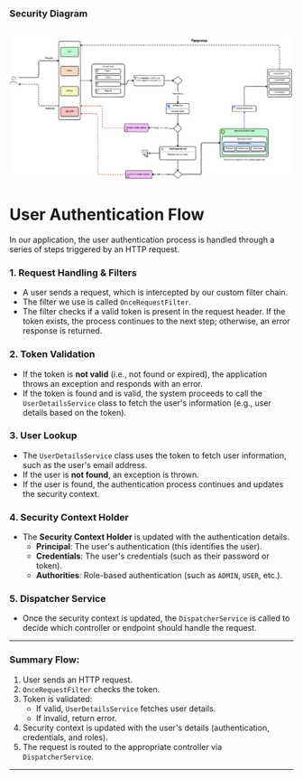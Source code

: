 
### **Security Diagram**
![Security Diagram](/xdiagrams/security.png)
---

# **User Authentication Flow**

In our application, the user authentication process is handled through a series of steps triggered by an HTTP request.

### **1. Request Handling & Filters**

- A user sends a request, which is intercepted by our custom filter chain.
- The filter we use is called `OnceRequestFilter`.
- The filter checks if a valid token is present in the request header. If the token exists, the process continues to the next step; otherwise, an error response is returned.

### **2. Token Validation**

- If the token is **not valid** (i.e., not found or expired), the application throws an exception and responds with an error.
- If the token is found and is valid, the system proceeds to call the `UserDetailsService` class to fetch the user's information (e.g., user details based on the token).

### **3. User Lookup**

- The `UserDetailsService` class uses the token to fetch user information, such as the user's email address.
- If the user is **not found**, an exception is thrown.
- If the user is found, the authentication process continues and updates the security context.

### **4. Security Context Holder**

- The **Security Context Holder** is updated with the authentication details.
    - **Principal**: The user's authentication (this identifies the user).
    - **Credentials**: The user's credentials (such as their password or token).
    - **Authorities**: Role-based authentication (such as `ADMIN`, `USER`, etc.).

### **5. Dispatcher Service**

- Once the security context is updated, the `DispatcherService` is called to decide which controller or endpoint should handle the request.

---

### **Summary Flow:**
1. User sends an HTTP request.
2. `OnceRequestFilter` checks the token.
3. Token is validated:
   - If valid, `UserDetailsService` fetches user details.
   - If invalid, return error.
4. Security context is updated with the user's details (authentication, credentials, and roles).
5. The request is routed to the appropriate controller via `DispatcherService`.

---



